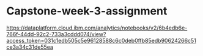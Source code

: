 # Capstone-week-3-assignment
https://dataplatform.cloud.ibm.com/analytics/notebooks/v2/6b4edb6e-766f-44dd-92c2-733a3cddd074/view?access_token=031c1edb505c5e96128588c6c0deb0ffb85edb90624266c51ce3a34c31de55ea
